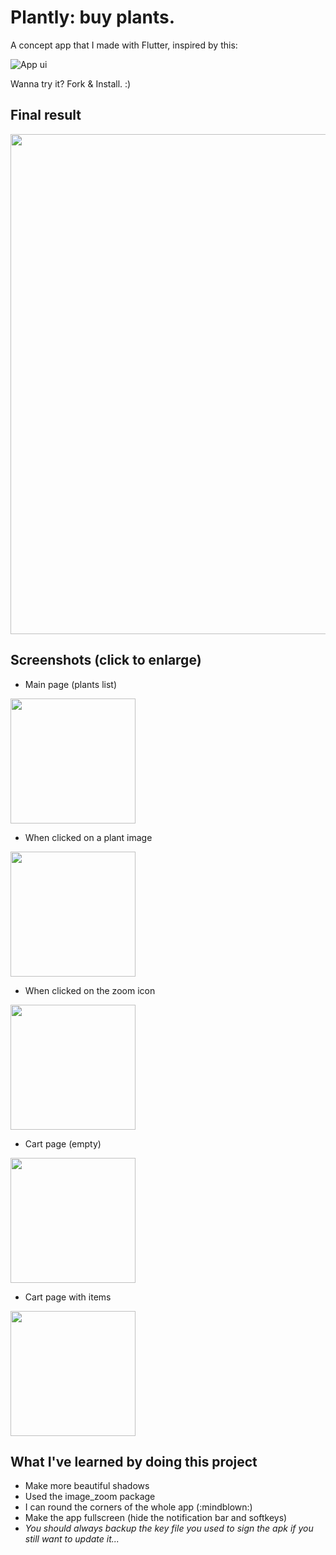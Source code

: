 # Plantly: buy plants.
A concept app that I made with Flutter, inspired by this:

![App ui](media/plantly_app_concept.gif)

Wanna try it? Fork & Install. :)

## Final result
<img src="media/playstore_screenshot_2_small.png" width="800">


## Screenshots (click to enlarge)
- Main page (plants list)<br>
<img src="media/screenshots/flutter_01.png" width="200">

- When clicked on a plant image<br>
<img src="media/screenshots/flutter_02.png" width="200">

- When clicked on the zoom icon<br>
<img src="media/screenshots/flutter_03.png" width="200">

- Cart page (empty)<br>
<img src="media/screenshots/flutter_04.png" width="200">

- Cart page with items<br>
<img src="media/screenshots/flutter_05.png" width="200">


## What I've learned by doing this project
- Make more beautiful shadows
- Used the image_zoom package
- I can round the corners of the whole app (:mindblown:)
- Make the app fullscreen (hide the notification bar and softkeys)
- _You should always backup the key file you used to sign the apk if you still want to update it..._
